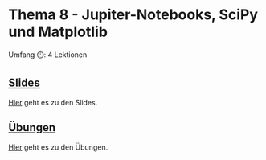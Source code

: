 # Thema 8 - Jupiter-Notebooks, SciPy und Matplotlib

Umfang ⏱️: 4 Lektionen

## [Slides](slides.md)

[Hier](slides.md) geht es zu den Slides.

## [Übungen](excercise.md)

[Hier](excercise.md) geht es zu den Übungen.
